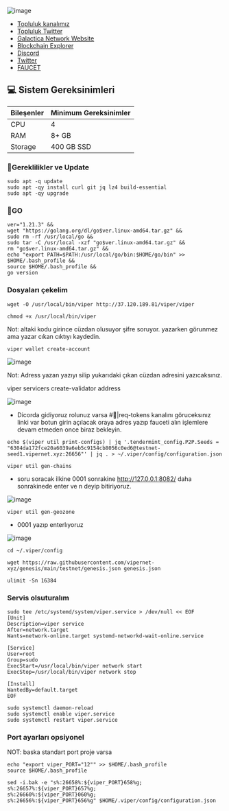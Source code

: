 ![image](https://github.com/molla202/Viper-private/assets/91562185/83832c2d-997b-4f4c-992a-6bee394b5891)


 * [Topluluk kanalımız](https://t.me/corenodechat)<br>
 * [Topluluk Twitter](https://twitter.com/corenodeHQ)<br>
 * [Galactica Network Website](https://galactica.com/)<br>
 * [Blockchain Explorer](https://explorer.corenodehq.com/Galactica%20Testnet)<br>
 * [Discord](https://discord.gg/JvynTZAr)<br>
 * [Twitter](https://twitter.com/GalacticaNet)<br>
 * [FAUCET](https://faucet-reticulum.galactica.com/)<br>

## 💻 Sistem Gereksinimleri
| Bileşenler | Minimum Gereksinimler | 
| ------------ | ------------ |
| CPU |	4|
| RAM	| 8+ GB |
| Storage	| 400 GB SSD |

### 🚧Gereklilikler ve Update
```
sudo apt -q update
sudo apt -qy install curl git jq lz4 build-essential
sudo apt -qy upgrade
```
### 🚧GO
```
ver="1.21.3" &&
wget "https://golang.org/dl/go$ver.linux-amd64.tar.gz" &&
sudo rm -rf /usr/local/go &&
sudo tar -C /usr/local -xzf "go$ver.linux-amd64.tar.gz" &&
rm "go$ver.linux-amd64.tar.gz" &&
echo "export PATH=$PATH:/usr/local/go/bin:$HOME/go/bin" >> $HOME/.bash_profile &&
source $HOME/.bash_profile &&
go version
```

### Dosyaları çekelim
```
wget -O /usr/local/bin/viper http://37.120.189.81/viper/viper
```
```
chmod +x /usr/local/bin/viper
```
Not: altaki kodu girince cüzdan olusuyor şifre soruyor. yazarken görunmez ama yazar cıkan cıktıyı kaydedin.
```
viper wallet create-account
```
![image](https://github.com/molla202/Viper-private/assets/91562185/b9a96691-6add-4a9a-9436-16c7c49efef2)

Not: Adress yazan yazıyı silip yukarıdaki çıkan cüzdan adresini yazıcaksınız.

viper servicers create-validator address

![image](https://github.com/molla202/Viper-private/assets/91562185/928ca790-8448-434b-8eb5-d04d42d1a275)

- Dicorda gidiyoruz rolunuz varsa #🤑|req-tokens kanalını göruceksınız linki var botun girin açılacak oraya adres yazıp fauceti alın işlemlere devam etmeden once biraz bekleyin.
```
echo $(viper util print-configs) | jq '.tendermint_config.P2P.Seeds = "6304da172fce20a6039a6eb5c9154cb8056c0ed6@testnet-seed1.vipernet.xyz:26656"' | jq . > ~/.viper/config/configuration.json
```
```
viper util gen-chains
```
- soru soracak ilkine 0001 sonrakine http://127.0.0.1:8082/ daha sonrakinede enter ve n deyip bitiriyoruz.

![image](https://github.com/molla202/Viper-private/assets/91562185/24b05386-1e62-477d-92f3-1c65e5d5a78e)
```
viper util gen-geozone
```
- 0001 yazıp enterlıyoruz

![image](https://github.com/molla202/Viper-private/assets/91562185/eb571cf2-c0ea-49e2-9265-6aeec97d00ee)
```
cd ~/.viper/config
```
```
wget https://raw.githubusercontent.com/vipernet-xyz/genesis/main/testnet/genesis.json genesis.json
```
```
ulimit -Sn 16384
```

### Servis olsuturalım
```
sudo tee /etc/systemd/system/viper.service > /dev/null << EOF
[Unit]
Description=viper service
After=network.target
Wants=network-online.target systemd-networkd-wait-online.service

[Service]
User=root
Group=sudo
ExecStart=/usr/local/bin/viper network start
ExecStop=/usr/local/bin/viper network stop

[Install]
WantedBy=default.target
EOF
```
```
sudo systemctl daemon-reload
sudo systemctl enable viper.service
sudo systemctl restart viper.service
```
### Port ayarları opsiyonel
NOT: baska standart port proje varsa
```
echo "export viper_PORT="12"" >> $HOME/.bash_profile
source $HOME/.bash_profile
```
```
sed -i.bak -e "s%:26658%:${viper_PORT}658%g;
s%:26657%:${viper_PORT}657%g;
s%:26660%:${viper_PORT}060%g;
s%:26656%:${viper_PORT}656%g" $HOME/.viper/config/configuration.json
```















